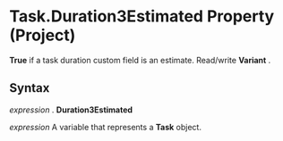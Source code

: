 
# Task.Duration3Estimated Property (Project)

 **True** if a task duration custom field is an estimate. Read/write **Variant** .


## Syntax

 _expression_ . **Duration3Estimated**

 _expression_ A variable that represents a **Task** object.

